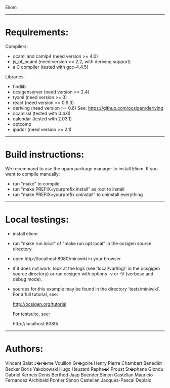 Eliom

------------------------------------------------------------------

Requirements:
=============

Compilers:

 * ocaml and camlp4  (need version >= 4.0)
 * js_of_ocaml       (need version >= 2.2, with deriving support)
 * a C compiler      (tested with gcc-4.4.5)

Libraries:

 * findlib
 * ocsigenserver     (need version >= 2.4)
 * tyxml             (need version >= 3)
 * react             (need version >= 0.9.3)
 * deriving          (need version >= 0.6)
                     See: https://github.com/ocsigen/deriving
 * ocamlssl          (tested with 0.4.6)
 * calendar          (tested with 2.03.1)
 * optcomp
 * ipaddr            (need version >= 2.1)



------------------------------------------------------------------

Build instructions:
===================

We recommand to use the opam package manager to install Eliom.
If you want to compile manually:

 * run "make" to compile
 * run "make PREFIX=yourprefix install" as root to install
 * run "make PREFIX=yourprefix uninstall" to uninstall everything

------------------------------------------------------------------

Local testings:
===============
 * install eliom

 * run "make run.local" of "make run.opt.local"
   in the ocsigen source directory.

 * open http://localhost:8080/miniwiki in your browser

 * if it does not work, look at the logs (see 'local/var/log/' in the
   ocsgigen source directory) or run ocsigen with options -v or -V
   (verbose and debug mode).

 * sources for this example may be found in the directory
   'tests/miniwiki'. For a full tutorial, see:

      http://ocsigen.org/tutorial

    For testsuite, see:

      http://localhost:8080/

------------------------------------------------------------------

Authors:
========

Vincent Balat
J�r�me Vouillon
Gr�goire Henry
Pierre Chambart
Benedikt Becker
Boris Yakobowski
Hugo Heuzard
Rapha�l Proust
St�phane Glondu
Gabriel Kerneis
Denis Berthod
Jaap Boender
Simon Castellan
Mauricio Fernandez
Archibald Pontier
Simon Castellan
Jacques-Pascal Deplaix
